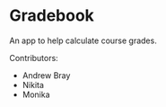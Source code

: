 # Gradebook

An app to help calculate course grades.

Contributors:

- Andrew Bray
- Nikita
- Monika